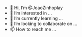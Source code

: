 - 👋 Hi, I’m @JoaoZinhoplay
- 👀 I’m interested in ...
- 🌱 I’m currently learning ...
- 💞️ I’m looking to collaborate on ...
- 📫 How to reach me ...

<!---
JoaoZinhoplay/JoaoZinhoplay is a ✨ special ✨ repository because its `README.md` (this file) appears on your GitHub profile.
You can click the Preview link to take a look at your changes.
--->
